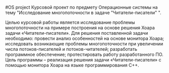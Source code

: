 #OS project
Курсовой проект по предмету Операционные системы на тему "Исследование многопоточности в задаче "Читатели-писатели" ".

Целью курсовой работы является исследование проблемы многопоточности на примере построения на основе решения Хоара задачи «Читатели-писатели». Для решения поставленной задачи необходимо: провести анализ особенностей на основе монитора Хоара; исследовать возникающие проблемы многопоточности при увеличении числа потоков-писателей и потоков-читателей; разработать программное обеспечение; протестировать работу разработанного ПО. Цель программы – реализация решения задачи «Читатели-писатели» с помощью монитора Хоара на языке программирования C++.
